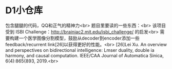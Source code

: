 D1小仓库
====
包含腿腿的代码，QQ和正气的精神力\<br>
题目里要读的一些东西：\<br>
该项目受到 ISBI Challenge：http://brainiac2.mit.edu/isbi_challenge/ 的启发\<br>
需要构建一个医学图像分割模型，鼓励从decoder到encoder添加一些feedback/recurrent link[26]以获得更好的性能。\<br>
[26]Lei Xu. An overview and perspectives on bidirectional intelligence: Lmser duality, double ia harmony, and causal computation. IEEE/CAA Journal of Automatica Sinica, 6(4):865{893, 2019.\<br>
